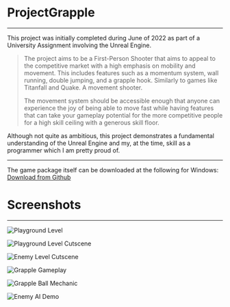 # ProjectGrapple
- - -
This project was initially completed during June of 2022 as part of a University Assignment involving the Unreal Engine.

> The project aims to be a First-Person Shooter that aims to appeal to the competitive market with a high emphasis on mobility and movement. This includes features such as a momentum system, wall running, double jumping, and a grapple hook. Similarly to games like Titanfall and Quake. A movement shooter.
> 
> The movement system should be accessible enough that anyone can experience the joy of being able to move fast while having features that can take your gameplay potential for the more competitive people for a high skill ceiling with a generous skill floor.

Although not quite as ambitious, this project demonstrates a fundamental understanding of the Unreal Engine and my, at the time, skill as a programmer which I am pretty proud of.

---

The game package itself can be downloaded at the following for Windows: [Download from Github](https://github.com/Edenste/ProjectGrapple/releases/download/v1.0.0/ProjectGrapple.zip)


# Screenshots
- - -
![Playground Level](https://github.com/Edenste/ProjectGrapple/assets/65239474/e9bc7fa4-b71c-4ce5-8815-1edb379f2279)

![Playground Level Cutscene](https://github.com/Edenste/ProjectGrapple/assets/65239474/82c32100-8090-4f95-aa6c-0b46e71dbdad)

![Enemy Level Cutscene](https://github.com/Edenste/ProjectGrapple/assets/65239474/40d48330-a164-470e-895a-8e90941d7445)

![Grapple Gameplay](https://github.com/Edenste/ProjectGrapple/assets/65239474/a5146f29-d21b-4a3e-a97d-4a63eeb46372)

![Grapple Ball Mechanic](https://github.com/Edenste/ProjectGrapple/assets/65239474/f265289a-7447-4098-b429-ef83ea25e691)

![Enemy AI Demo](https://github.com/Edenste/ProjectGrapple/assets/65239474/63283056-1b08-4e20-8e10-521e076ac88a)
